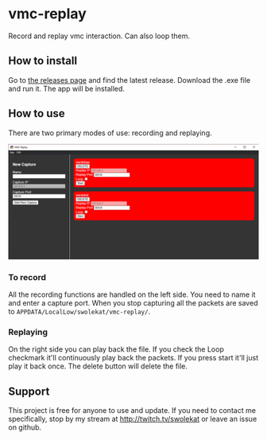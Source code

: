 # vmc-replay
Record and replay vmc interaction. Can also loop them.

## How to install

Go to [the releases page](https://github.com/swolekat/vmc-replay/releases) and find the latest release. Download the .exe file and run it. The app will be installed.

## How to use
There are two primary modes of use: recording and replaying.

![what the app actually looks like](./vmc_replay_stuff.PNG "screenshot")

### To record
All the recording functions are handled on the left side. You need to name it and enter a capture port. When you stop capturing all the packets are saved to `APPDATA/LocalLow/swolekat/vmc-replay/`.  

### Replaying 
On the right side you can play back the file. If you check the Loop checkmark it'll continuously play back the packets. If you press start it'll just play it back once. The delete button will delete the file. 

## Support
This project is free for anyone to use and update. If you need to contact me specifically, stop by my stream at http://twitch.tv/swolekat or leave an issue on github. 